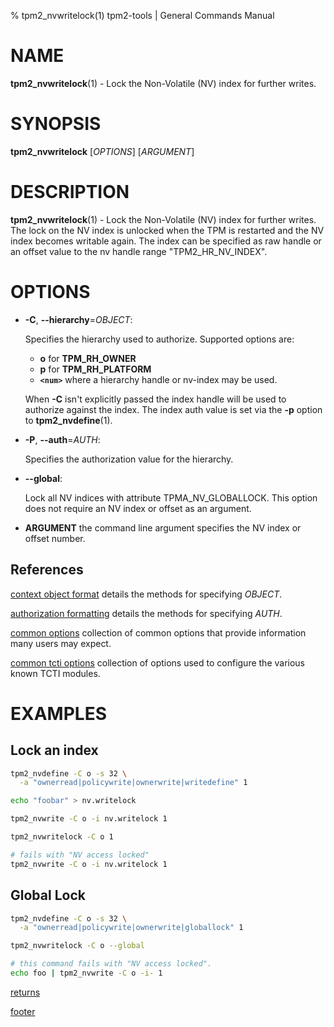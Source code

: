 % tpm2_nvwritelock(1) tpm2-tools | General Commands Manual

# NAME

**tpm2_nvwritelock**(1) - Lock the Non-Volatile (NV) index for further writes.

# SYNOPSIS

**tpm2_nvwritelock** [*OPTIONS*] [*ARGUMENT*]

# DESCRIPTION

**tpm2_nvwritelock**(1) - Lock the Non-Volatile (NV) index for further writes. The
lock on the NV index is unlocked when the TPM is restarted and the NV index
becomes writable again. The index can be specified as raw handle or an offset
value to the nv handle range "TPM2_HR_NV_INDEX".

# OPTIONS

  * **-C**, **\--hierarchy**=_OBJECT_:

    Specifies the hierarchy used to authorize.
    Supported options are:
      * **o** for **TPM_RH_OWNER**
      * **p** for **TPM_RH_PLATFORM**
      * **`<num>`** where a hierarchy handle or nv-index may be used.

    When **-C** isn't explicitly passed the index handle will be used to
    authorize against the index. The index auth value is set via the
    **-p** option to **tpm2_nvdefine**(1).

  * **-P**, **\--auth**=_AUTH_:

    Specifies the authorization value for the hierarchy.

  * **\--global**:

    Lock all NV indices with attribute TPMA\_NV\_GLOBALLOCK. This option
    does not require an NV index or offset as an argument.

  * **ARGUMENT** the command line argument specifies the NV index or offset
    number.

## References

[context object format](common/ctxobj.md) details the methods for specifying
_OBJECT_.

[authorization formatting](common/authorizations.md) details the methods for
specifying _AUTH_.

[common options](common/options.md) collection of common options that provide
information many users may expect.

[common tcti options](common/tcti.md) collection of options used to configure
the various known TCTI modules.

# EXAMPLES

## Lock an index
```bash
tpm2_nvdefine -C o -s 32 \
  -a "ownerread|policywrite|ownerwrite|writedefine" 1

echo "foobar" > nv.writelock

tpm2_nvwrite -C o -i nv.writelock 1

tpm2_nvwritelock -C o 1

# fails with "NV access locked"
tpm2_nvwrite -C o -i nv.writelock 1
```

## Global Lock
```bash
tpm2_nvdefine -C o -s 32 \
  -a "ownerread|policywrite|ownerwrite|globallock" 1

tpm2_nvwritelock -C o --global

# this command fails with "NV access locked".
echo foo | tpm2_nvwrite -C o -i- 1
```

[returns](common/returns.md)

[footer](common/footer.md)
